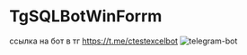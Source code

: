 
# TgSQLBotWinForrm
ссылка на бот в тг https://t.me/ctestexcelbot
![telegram-bot](https://github.com/parzival-2077/TgSQLBotWinForrm/assets/89209738/4a02081e-e87c-4b36-b7f9-2216c8fb5655)
